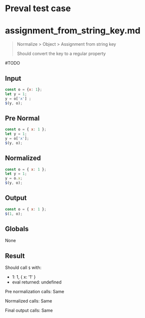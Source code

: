# Preval test case

# assignment_from_string_key.md

> Normalize > Object > Assignment from string key
>
> Should convert the key to a regular property

#TODO

## Input

`````js filename=intro
const o = {x: 1};
let y = 1;
y = o['x'] ;
$(y, o);
`````

## Pre Normal

`````js filename=intro
const o = { x: 1 };
let y = 1;
y = o['x'];
$(y, o);
`````

## Normalized

`````js filename=intro
const o = { x: 1 };
let y = 1;
y = o.x;
$(y, o);
`````

## Output

`````js filename=intro
const o = { x: 1 };
$(1, o);
`````

## Globals

None

## Result

Should call `$` with:
 - 1: 1, { x: '1' }
 - eval returned: undefined

Pre normalization calls: Same

Normalized calls: Same

Final output calls: Same
